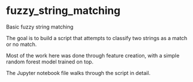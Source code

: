 # fuzzy_string_matching
Basic fuzzy string matching

The goal is to build a script that attempts to classify two strings as a match or no match.

Most of the work here was done through feature creation, with a simple random forest model trained on top.

The Jupyter notebook file walks through the script in detail.

